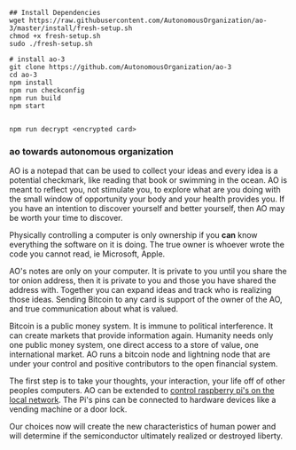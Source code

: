 ```
## Install Dependencies
wget https://raw.githubusercontent.com/AutonomousOrganization/ao-3/master/install/fresh-setup.sh
chmod +x fresh-setup.sh
sudo ./fresh-setup.sh

# install ao-3
git clone https://github.com/AutonomousOrganization/ao-3
cd ao-3
npm install
npm run checkconfig  
npm run build
npm start


npm run decrypt <encrypted card>
```

### ao towards autonomous organization

AO is a notepad that can be used to collect your ideas and every idea is a potential checkmark, like reading that book or swimming in the ocean. AO is meant to reflect you, not stimulate you, to explore what are you doing with the small window of opportunity your body and your health provides you. If you have an intention to discover yourself and better yourself, then AO may be worth your time to discover.

Physically controlling a computer is only ownership if you **can** know everything the software on it is doing. The true owner is whoever wrote the code you cannot read, ie Microsoft, Apple.  

AO's notes are only on your computer. It is private to you until you share the tor onion address, then it is private to you and those you have shared the address with. Together you can expand ideas and track who is realizing those ideas. Sending Bitcoin to any card is support of the owner of the AO, and true communication about what is valued.

Bitcoin is a public money system. It is immune to political interference. It can create markets that provide information again. Humanity needs only one public money system, one direct access to a store of value, one international market. AO runs a bitcoin node and lightning node that are under your control and positive contributors to the open financial system.

The first step is to take your thoughts, your interaction, your life off of other peoples computers. AO can be extended to [control raspberry pi's on the local network](https://github.com/AutonomousOrganization/pi). The Pi's pins can be connected to hardware devices like a vending machine or a door lock.

Our choices now will create the new characteristics of human power and will determine if the semiconductor ultimately realized or destroyed liberty.

